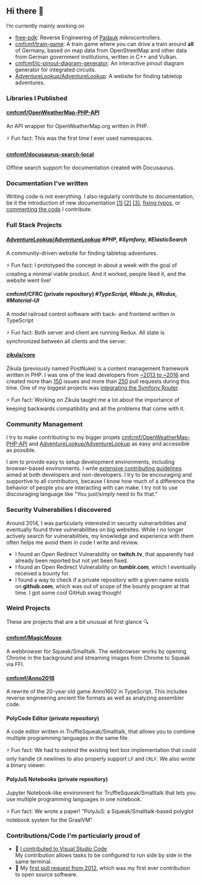 ## Hi there 👋

I’m currently mainly working on 
- [free-pdk](https://github.com/free-pdk): Reverse Engineering of [Padauk](http://www.padauk.com.tw/) mikrocontrollers.
- [cmfcmf/train-game](https://github.com/cmfcmf/train-game): A train game where you can drive a train around **all** of Germany, based on map data from OpenStreetMap and other data from German government institutions, written in C++ and Vulkan.
- [cmfcmf/ic-pinout-diagram-generator](https://github.com/cmfcmf/ic-pinout-diagram-generator): An interactive pinout diagram generator for integrated circuits.
- [AdventureLookup/AdventureLookup](https://github.com/AdventureLookup/AdventureLookup): A website for finding tabletop adventures.


### Libraries I Published

#### [cmfcmf/OpenWeatherMap-PHP-API](https://github.com/cmfcmf/OpenWeatherMap-PHP-API)

An API wrapper for OpenWeatherMap.org written in PHP.

⚡ Fun fact: This was the first time I ever used namespaces.

#### [cmfcmf/docusaurus-search-local](https://github.com/cmfcmf/docusaurus-search-local)

Offline search support for documentation created with Docusaurus.

### Documentation I've written

Writing code is not everything. I also regularly contribute to documentation, be it the introduction of new documentation 
[[1]](https://github.com/schul-cloud/gamification/pull/60) 
[[2]](https://github.com/free-pdk/free-pdk.github.io/pull/3) 
[[3]](https://github.com/cmfcmf/OpenWeatherMap-PHP-API/pull/141), 
[fixing typos](https://github.com/pulls?q=is%3Apr+author%3Acmfcmf+sort%3Aupdated-desc+is%3Amerged+typo), 
or [commenting the code](https://github.com/badaix/snapcast/pull/543/files) 
I contribute.

### Full Stack Projects

#### [AdventureLookup/AdventureLookup](https://github.com/AdventureLookup/AdventureLookup) *#PHP, #Symfony, #ElasticSearch*

A community-driven website for finding tabletop adventures.

⚡ Fun fact: I prototyped the concept in about a week with the goal of creating a minimal viable product. And it worked, people liked it, and the website went live!   

#### cmfcmf/CFRC (private repository) *#TypeScript, #Node.js, #Redux, #Material-UI*

A model railroad control software with back- and frontend written in TypeScript

⚡ Fun fact: Both server and client are running Redux. All state is synchronized between all clients and the server.  

#### [zikula/core](https://github.com/zikula/core)

Zikula (previously named PostNuke) is a content management framework written in PHP.
I was one of the lead developers from 
[~2013 to ~2016](https://github.com/zikula/core/graphs/contributors?from=2012-08-15&to=2016-09-22&type=c)
and created more than 
[150](https://github.com/zikula/core/issues?q=is%3Aissue+sort%3Aupdated-desc+author%3Acmfcmf)
issues and more than
[250](https://github.com/zikula/core/pulls?q=is%3Apr+author%3Acmfcmf+is%3Amerged+sort%3Acomments-desc)
pull requests during this time. 
One of my biggest projects was 
[integrating the Symfony Router](https://github.com/zikula/core/pulls?q=is%3Apr+author%3Acmfcmf+is%3Amerged+sort%3Acomments-desc+route).

⚡ Fun fact: Working on Zikula taught me a lot about the importance of keeping backwards compatibility and all the problems that come with it.

### Community Management

I try to make contributing to my bigger projets 
[cmfcmf/OpenWeatherMap-PHP-API](https://github.com/cmfcmf/OpenWeatherMap-PHP-API) and 
[AdventureLookup/AdventureLookup](https://github.com/AdventureLookup/AdventureLookup/)
as easy and accessible as possible.

I aim to provide easy to setup development environments, including browser-based environments.
I write [extensive contributing guidelines](https://github.com/AdventureLookup/AdventureLookup/blob/dev/CONTRIBUTING.md) 
aimed at both developers and non-developers.
I try to be encouraging and supportive to all contributors, because I know how much of a difference the behavior of people you are interacting with can make.
I try not to use discouraging language like "You *just/simply* need to fix that."

### Security Vulnerabilies I discovered

Around 2014, I was particularly interested in security vulnerarbilities and eventually found three vulnerabilities on big websites.
While I no longer actively search for vulnerabilities, my knowledge and experience with them often helps me avoid them in code I write and review. 

- I found an Open Redirect Vulnerability on **twitch.tv**, that apparently had already been reported but not yet been fixed.
- I found an Open Redirect Vulnerability on **tumblr.com**, which I eventually received a bounty for.
- I found a way to check if a private repository with a given name exists on **github.com**, which was out of scope of the bounty program at that time. 
  I got some cool GitHub swag though!

### Weird Projects

These are projects that are a bit unusual at first glance :mag:

#### [cmfcmf/MagicMouse](https://github.com/cmfcmf/MagicMouse)

A webbrowser for Squeak/Smalltalk. The webbrowser works by opening Chrome in the background and streaming images from Chrome to Squeak via FFI.

#### [cmfcmf/Anno2018](https://github.com/cmfcmf/Anno2018)

A rewrite of the 20-year old game Anno1602 in TypeScript. This includes reverse engineering ancient file formats as well as analyzing assembler code.

#### PolyCode Editor (private repository)

A code editor written in TruffleSqueak/Smalltalk, that allows you to combine multiple programming languages in the same file.

⚡ Fun fact: We had to extend the existing text box implementation that could only handle `CR` newlines to also properly support `LF` and `CRLF`. We also wrote a binary viewer.

#### PolyJuS Notebooks (private repository)

Jupyter Notebook-like environment for TruffleSqueak/Smalltalk that lets you use multiple programming languages in one notebook.

⚡ Fun fact: We wrote a paper! "PolyJuS: a Squeak/Smalltalk-based polyglot notebook system for the GraalVM"

### Contributions/Code I'm particularly proud of

- :tada: [I contributed to Visual Studio Code](https://github.com/microsoft/vscode/pull/65973)  
  My contribution allows tasks to be configured to run side by side in the same terminal.
- :tada: My [first pull request from 2012](https://github.com/zikula/core/pull/455), which was my first ever contribution to open source software.

<!--
- :tada: [The first time I ever wrote a sort algorithm](https://github.com/cmfcmf/RoboRally/blob/5184683c929d396ff5c3df859bcb1d591f7e9b36/Source/Master.nxc#L141-L158)
-->
